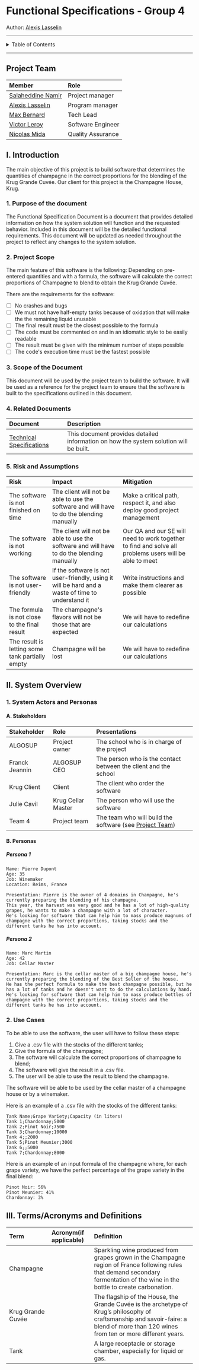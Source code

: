 # Functional Specifications - Group 4

Author: [Alexis Lasselin](https://github.com/AlexisLasselin)

---

<details>

<summary>Table of Contents</summary>

- [Functional Specifications - Group 4](#functional-specifications---group-4)
  - [Project Team](#project-team)
  - [I. Introduction](#i-introduction)
    - [1. Purpose of the document](#1-purpose-of-the-document)
    - [2. Project Scope](#2-project-scope)
    - [3. Scope of the Document](#3-scope-of-the-document)
    - [4. Related Documents](#4-related-documents)
    - [5. Risk and Assumptions](#5-risk-and-assumptions)
  - [II. System Overview](#ii-system-overview)
    - [1. System Actors and Personas](#1-system-actors-and-personas)
      - [A. Stakeholders](#a-stakeholders)
      - [B. Personas](#b-personas)
        - [Persona 1](#persona-1)
        - [Persona 2](#persona-2)
    - [2. Use Cases](#2-use-cases)
  - [III. Terms/Acronyms and Definitions](#iii-termsacronyms-and-definitions)

</details>

---

## Project Team

|**Member**|**Role**|
|:---|:---|
|[Salaheddine Namir](https://github.com/T3rryc)| Project manager |
|[Alexis Lasselin](https://github.com/AlexisLasselin)| Program manager |
|[Max Bernard](https://github.com/maxbernard3)| Tech Lead |
|[Victor Leroy](https://github.com/Victor-Leroy)| Software Engineer |
|[Nicolas Mida](https://github.com/Nicolas-Mida)| Quality Assurance |

## I. Introduction

The main objective of this project is to build software that determines the quantities of champagne in the correct proportions for the blending of the Krug Grande Cuvée. Our client for this project is the Champagne House, Krug.

### 1. Purpose of the document

The Functional Specification Document is a document that provides detailed information on how the system solution will function and the requested behavior. Included in this document will be the detailed functional requirements.
This document will be updated as needed throughout the project to reflect any changes to the system solution.

### 2. Project Scope

The main feature of this software is the following:
Depending on pre-entered quantities and with a formula, the software will calculate the correct proportions of Champagne to blend to obtain the Krug Grande Cuvée.

There are the requirements for the software:

- [ ] No crashes and bugs
- [ ] We must not have half-empty tanks because of oxidation that will make the the remaining liquid unusable
- [ ] The final result must be the closest possible to the formula
- [ ] The code must be commented on and in an idiomatic style to be easily readable
- [ ] The result must be given with the minimum number of steps possible
- [ ] The code's execution time must be the fastest possible

### 3. Scope of the Document

This document will be used by the project team to build the software. It will be used as a reference for the project team to ensure that the software is built to the specifications outlined in this document.

### 4. Related Documents

| **Document** | **Description** |
|:---|:---|
| [Technical Specifications](Technical_Specifications.md) | This document provides detailed information on how the system solution will be built. |

### 5. Risk and Assumptions

| **Risk** | **Impact** | **Mitigation** |
|:---|:---|:---|
| The software is not finished on time | The client will not be able to use the software and will have to do the blending manually | Make a critical path, respect it, and also deploy good project management |
| The software is not working | The client will not be able to use the software and will have to do the blending manually | Our QA and our SE will need to work together to find and solve all problems users will be able to meet |
| The software is not user-friendly | If the software is not user-friendly, using it will be hard and a waste of time to understand it | Write instructions and make them clearer as possible |
| The formula is not close to the final result | The champagne's flavors will not be those that are expected | We will have to redefine our calculations |
| The result is letting some tank partially empty | Champagne will be lost | We will have to redefine our calculations |

## II. System Overview

<!-- TODO -->

### 1. System Actors and Personas

#### A. Stakeholders

| **Stakeholder** | **Role** | **Presentations** |
|:---|:---|:---|
| ALGOSUP | Project owner | The school who is in charge of the project |
| Franck Jeannin | ALGOSUP CEO | The person who is the contact between the client and the school |
| Krug Client | Client | The client who order the software |
| Julie Cavil | Krug Cellar Master | The person who will use the software |
| Team 4 | Project team | The team who will build the software (see [Project Team](#project-team)) |

#### B. Personas

##### Persona 1

```text
Name: Pierre Dupont
Age: 35
Job: Winemaker 
Location: Reims, France

Presentation: Pierre is the owner of 4 domains in Champagne, he's currently preparing the blending of his champagne. 
This year, the harvest was very good and he has a lot of high-quality grapes, he wants to make a champagne with a lot of character.
He's looking for software that can help him to mass produce magnums of champagne with the correct proportions, taking stocks and the different tanks he has into account.
```

##### Persona 2

```text
Name: Marc Martin
Age: 42
Job: Cellar Master

Presentation: Marc is the cellar master of a big champagne house, he's currently preparing the blending of the Best Seller of the house. 
He has the perfect formula to make the best champagne possible, but he has a lot of tanks and he doesn't want to do the calculations by hand. 
He's looking for software that can help him to mass produce bottles of champagne with the correct proportions, taking stocks and the different tanks he has into account.
```

### 2. Use Cases

To be able to use the software, the user will have to follow these steps:

1. Give a .csv file with the stocks of the different tanks;
2. Give the formula of the champagne;
3. The software will calculate the correct proportions of champagne to blend;
4. The software will give the result in a .csv file.
5. The user will be able to use the result to blend the champagne.

The software will be able to be used by the cellar master of a champagne house or by a winemaker.

Here is an example of a .csv file with the stocks of the different tanks:

```csv
Tank Name;Grape Variety;Capacity (in liters)
Tank 1;Chardonnay;5000
Tank 2;Pinot Noir;7500
Tank 3;Chardonnay;10000
Tank 4;;2000
Tank 5;Pinot Meunier;3000
Tank 6;;5000
Tank 7;Chardonnay;8000
```

Here is an example of an input formula of the champagne where, for each  grape variety, we have the perfect percentage of the grape variety in the final blend:

```text
Pinot Noir: 56%
Pinot Meunier: 41%
Chardonnay: 3%
```

<!-- TODO: The result presentation -->

## III. Terms/Acronyms and Definitions

| **Term** | **Acronym(if applicable)** | **Definition** |
|:---|:---|:---|
  | Champagne | | Sparkling wine produced from grapes grown in the Champagne region of France following rules that demand secondary fermentation of the wine in the bottle to create carbonation. |
| Krug Grande Cuvée | | The flagship of the House, the Grande Cuvée is the archetype of Krug’s philosophy of craftsmanship and savoir-faire: a blend of more than 120 wines from ten or more different years. |
| Tank | | A large receptacle or storage chamber, especially for liquid or gas. |

